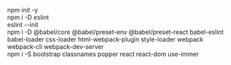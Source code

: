 npm init -y  
npm i -D eslint  
eslint --init  
npm i -D @babel/core @babel/preset-env @babel/preset-react babel-eslint babel-loader css-loader html-webpack-plugin style-loader webpack webpack-cli   webpack-dev-server  
npm i -S bootstrap classnames popper react react-dom use-immer  
